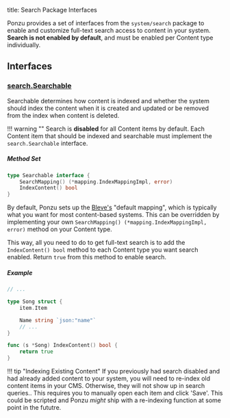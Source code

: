 title: Search Package Interfaces

Ponzu provides a set of interfaces from the `system/search` package to enable and customize full-text search access to content in your system. **Search is not enabled by default**, and must be enabled per Content type individually.

## Interfaces

### [search.Searchable](https://godoc.org/github.com/rpdict/ponzu/system/search#Searchable)
Searchable determines how content is indexed and whether the system should index the content when it is created and updated or be removed from the index when content is deleted.
    
!!! warning ""
    Search is **disabled** for all Content items by default. Each Content item that should be indexed and searchable must implement the `search.Searchable` interface.

##### Method Set

```go
type Searchable interface {
    SearchMapping() (*mapping.IndexMappingImpl, error)
    IndexContent() bool
}
```

By default, Ponzu sets up the [Bleve's](http://blevesearch.com) "default mapping", which is typically what you want for most content-based systems. This can be overridden by implementing your own `SearchMapping() (*mapping.IndexMappingImpl, error)` method on your Content type. 

This way, all you need to do to get full-text search is to add the `IndexContent() bool` method to each Content type you want search enabled. Return `true` from this method to enable search. 


##### Example
```go
// ...

type Song struct {
    item.Item

    Name string `json:"name"`
    // ...
}

func (s *Song) IndexContent() bool {
    return true
}
```

!!! tip "Indexing Existing Content"
    If you previously had search disabled and had already added content to your system, you will need to re-index old content items in your CMS. Otherwise, they will not show up in search queries.. This requires you to manually open each item and click 'Save'. This could be scripted and Ponzu _might_ ship with a re-indexing function at some point in the fututre.
